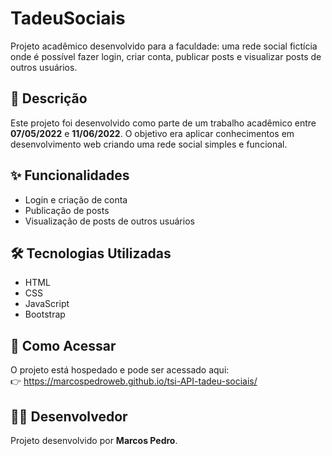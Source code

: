 # TadeuSociais

Projeto acadêmico desenvolvido para a faculdade: uma rede social fictícia onde é possível fazer login, criar conta, publicar posts e visualizar posts de outros usuários.

## 📌 Descrição

Este projeto foi desenvolvido como parte de um trabalho acadêmico entre **07/05/2022** e **11/06/2022**. O objetivo era aplicar conhecimentos em desenvolvimento web criando uma rede social simples e funcional.

## ✨ Funcionalidades

- Login e criação de conta
- Publicação de posts
- Visualização de posts de outros usuários

## 🛠️ Tecnologias Utilizadas

- HTML
- CSS
- JavaScript
- Bootstrap

## 🚀 Como Acessar

O projeto está hospedado e pode ser acessado aqui:  
👉 https://marcospedroweb.github.io/tsi-API-tadeu-sociais/

## 👨‍💻 Desenvolvedor

Projeto desenvolvido por **Marcos Pedro**.
